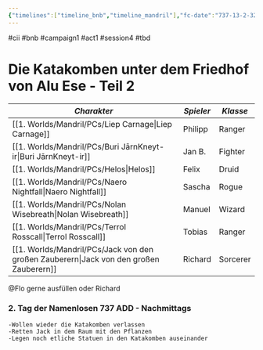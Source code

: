 ```yaml
---
{"timelines":["timeline_bnb","timeline_mandril"],"fc-date":"737-13-2-32","fc-end":null,"fc-display-name":"Die Katakomben unter dem Friedhof von Alu Ese - Teil 2","aat-event-body":"Auf dem Weg raus aus den Katakomben retten B&B einen unverhoften Unterstützer. Jack von den großen Zauberern tritt B&B bei.","aat-render-enabled":true,"fc-category":"Campaign B&B","dg-publish":true,"permalink":"/2-journals/mandril/campaign-b-and-b/1-act/2022-06-23/","dgPassFrontmatter":true}
---
```


#cii #bnb #campaign1 #act1 #session4 #tbd

# Die Katakomben unter dem Friedhof von Alu Ese - Teil 2

| *Charakter* | *Spieler* | *Klasse* |
| ----------- | ----------- | ----------- |
| [[1. Worlds/Mandril/PCs/Liep Carnage\|Liep Carnage]] | Philipp | Ranger |
| [[1. Worlds/Mandril/PCs/Buri JārnKneyt-ir\|Buri JārnKneyt-ir]] | Jan B. | Fighter |
| [[1. Worlds/Mandril/PCs/Helos\|Helos]] | Felix | Druid |
| [[1. Worlds/Mandril/PCs/Naero Nightfall\|Naero Nightfall]] | Sascha | Rogue |
| [[1. Worlds/Mandril/PCs/Nolan Wisebreath\|Nolan Wisebreath]] | Manuel | Wizard |
| [[1. Worlds/Mandril/PCs/Terrol Rosscall\|Terrol Rosscall]] | Tobias | Ranger |
| [[1. Worlds/Mandril/PCs/Jack von den großen Zauberern\|Jack von den großen Zauberern]] | Richard | Sorcerer |



@Flo  gerne ausfüllen oder Richard

### 2. Tag der Namenlosen 737 ADD - Nachmittags
	-Wollen wieder die Katakomben verlassen
	-Retten Jack in dem Raum mit den Pflanzen
	-Legen noch etliche Statuen in den Katakomben auseinander

